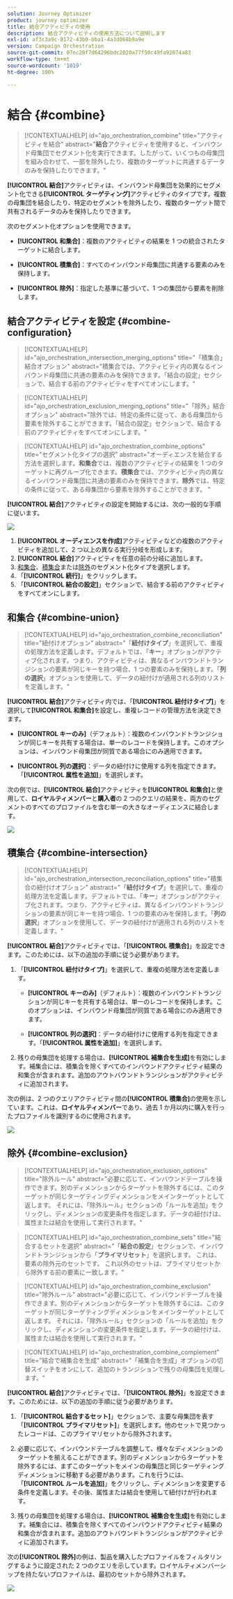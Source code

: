 ```yaml
---
solution: Journey Optimizer
product: journey optimizer
title: 結合アクティビティの使用
description: 結合アクティビティの使用方法について説明します
exl-id: af3c3a9c-8172-43b0-bba1-4a3d068b9a9e
version: Campaign Orchestration
source-git-commit: 07ec28f7d64296bdc2020a77f50c49fa92074a83
workflow-type: tm+mt
source-wordcount: '1019'
ht-degree: 100%

---
```



# 結合 {#combine}

>[!CONTEXTUALHELP]
>id="ajo_orchestration_combine"
>title="アクティビティを結合"
>abstract="**結合**&#x200B;アクティビティを使用すると、インバウンド母集団でセグメント化を実行できます。したがって、いくつもの母集団を組み合わせて、一部を除外したり、複数のターゲットに共通するデータのみを保持したりできます。"

**[!UICONTROL 結合]**&#x200B;アクティビティは、インバウンド母集団を効果的にセグメント化できる&#x200B;**[!UICONTROL ターゲティング]**&#x200B;アクティビティのタイプです。複数の母集団を結合したり、特定のセグメントを除外したり、複数のターゲット間で共有されるデータのみを保持したりできます。

次のセグメント化オプションを使用できます。

* **[!UICONTROL 和集合]**：複数のアクティビティの結果を 1 つの統合されたターゲットに結合します。

* **[!UICONTROL 積集合]**：すべてのインバウンド母集団に共通する要素のみを保持します。

* **[!UICONTROL 除外]**：指定した基準に基づいて、1 つの集団から要素を削除します。

## 結合アクティビティを設定 {#combine-configuration}

>[!CONTEXTUALHELP]
>id="ajo_orchestration_intersection_merging_options"
>title="「積集合」結合オプション"
>abstract="積集合では、アクティビティ内の異なるインバウンド母集団に共通の要素のみを保持できます。「結合の設定」セクションで、結合する前のアクティビティをすべてオンにします。"

>[!CONTEXTUALHELP]
>id="ajo_orchestration_exclusion_merging_options"
>title="「除外」結合オプション"
>abstract="除外では、特定の条件に従って、ある母集団から要素を除外することができます。「結合の設定」セクションで、結合する前のアクティビティをすべてオンにします。"

>[!CONTEXTUALHELP]
>id="ajo_orchestration_combine_options"
>title="セグメント化タイプの選択"
>abstract="オーディエンスを結合する方法を選択します。**和集合**&#x200B;では、複数のアクティビティの結果を 1 つのターゲットに再グループ化できます。**積集合**&#x200B;では、アクティビティ内の異なるインバウンド母集団に共通の要素のみを保持できます。**除外**&#x200B;では、特定の条件に従って、ある母集団から要素を除外することができます。 "

**[!UICONTROL 結合]**&#x200B;アクティビティの設定を開始するには、次の一般的な手順に従います。

![](../assets/orchestrated-union.png)

1. **[!UICONTROL オーディエンスを作成]**&#x200B;アクティビティなどの複数のアクティビティを追加して、2 つ以上の異なる実行分岐を形成します。
1. **[!UICONTROL 結合]**&#x200B;アクティビティを任意の前の分岐に追加します。
1. [和集合](#union)、[積集合](#intersection)または[除外](#exclusion)のセグメント化タイプを選択します。
1. 「**[!UICONTROL 続行]**」をクリックします。
1. 「**[!UICONTROL 結合の設定]**」セクションで、結合する前のアクティビティをすべてオンにします。

## 和集合 {#combine-union}

>[!CONTEXTUALHELP]
>id="ajo_orchestration_combine_reconciliation"
>title="紐付けオプション"
>abstract="「**紐付けタイプ**」を選択して、重複の処理方法を定義します。デフォルトでは、「**キー**」オプションがアクティブ化されます。つまり、アクティビティは、異なるインバウンドトランジションの要素が同じキーを持つ場合、1 つの要素のみを保持します。「**列の選択**」オプションを使用して、データの紐付けが適用される列のリストを定義します。"

**[!UICONTROL 結合]**&#x200B;アクティビティ内では、「**[!UICONTROL 紐付けタイプ]**」を選択して&#x200B;**[!UICONTROL 和集合]**&#x200B;を設定し、重複レコードの管理方法を決定できます。

* **[!UICONTROL キーのみ]**（デフォルト）：複数のインバウンドトランジションが同じキーを共有する場合は、単一のレコードを保持します。このオプションは、インバウンド母集団が同質である場合にのみ適用できます。

* **[!UICONTROL 列の選択]**：データの紐付けに使用する列を指定できます。「**[!UICONTROL 属性を追加]**」を選択します。

次の例では、**[!UICONTROL 結合]**&#x200B;アクティビティを&#x200B;**[!UICONTROL 和集合]**&#x200B;と使用して、**ロイヤルティメンバー**&#x200B;と&#x200B;**購入者**&#x200B;の 2 つのクエリの結果を、両方のセグメントのすべてのプロファイルを含む単一の大きなオーディエンスに結合します。

![](../assets/orchestrated-union-example.png)

## 積集合 {#combine-intersection}

>[!CONTEXTUALHELP]
>id="ajo_orchestration_intersection_reconciliation_options"
>title="積集合の紐付けオプション"
>abstract="「**紐付けタイプ**」を選択して、重複の処理方法を定義します。デフォルトでは、「**キー**」オプションがアクティブ化されます。つまり、アクティビティは、異なるインバウンドトランジションの要素が同じキーを持つ場合、1 つの要素のみを保持します。「**列の選択**」オプションを使用して、データの紐付けが適用される列のリストを定義します。"

**[!UICONTROL 結合]**&#x200B;アクティビティでは、「**[!UICONTROL 積集合]**」を設定できます。このためには、以下の追加の手順に従う必要があります。

1. 「**[!UICONTROL 紐付けタイプ]**」を選択して、重複の処理方法を定義します。

   * **[!UICONTROL キーのみ]**（デフォルト）：複数のインバウンドトランジションが同じキーを共有する場合は、単一のレコードを保持します。このオプションは、インバウンド母集団が同質である場合にのみ適用できます。

   * **[!UICONTROL 列の選択]**：データの紐付けに使用する列を指定できます。「**[!UICONTROL 属性を追加]**」を選択します。

1. 残りの母集団を処理する場合は、**[!UICONTROL 補集合を生成]**&#x200B;を有効にします。補集合には、積集合を除くすべてのインバウンドアクティビティ結果の和集合が含まれます。追加のアウトバウンドトランジションがアクティビティに追加されます。

次の例は、2 つのクエリアクティビティ間の&#x200B;**[!UICONTROL 積集合]**&#x200B;の使用を示しています。これは、**ロイヤルティメンバー**&#x200B;であり、過去 1 か月以内に購入を行ったプロファイルを識別するのに使用されます。

![](../assets/orchestrated-intersection-example.png)


## 除外 {#combine-exclusion}

>[!CONTEXTUALHELP]
>id="ajo_orchestration_exclusion_options"
>title="除外ルール"
>abstract="必要に応じて、インバウンドテーブルを操作できます。別のディメンションからターゲットを除外するには、このターゲットが同じターゲティングディメンションをメインターゲットとして返します。 それには、「除外ルール」セクションの「ルールを追加」をクリックし、ディメンションの変更条件を指定します。データの紐付けは、属性または結合を使用して実行されます。"

>[!CONTEXTUALHELP]
>id="ajo_orchestration_combine_sets"
>title="結合するセットを選択"
>abstract="「**結合の設定**」セクションで、インバウンドトランジションから「**プライマリセット**」を選択します。 これは、要素の除外元のセットです。 これ以外のセットは、プライマリセットから除外する前の要素に一致します。"

>[!CONTEXTUALHELP]
>id="ajo_orchestration_combine_exclusion"
>title="除外ルール"
>abstract="必要に応じて、インバウンドテーブルを操作できます。別のディメンションからターゲットを除外するには、このターゲットが同じターゲティングディメンションをメインターゲットとして返します。 それには、「除外ルール」セクションの「ルールを追加」をクリックし、ディメンションの変更条件を指定します。データの紐付けは、属性または結合を使用して実行されます。"

>[!CONTEXTUALHELP]
>id="ajo_orchestration_combine_complement"
>title="結合で補集合を生成"
>abstract="「補集合を生成」オプションの切替スイッチをオンにして、追加のトランジションで残りの母集団を処理します。"

**[!UICONTROL 結合]**&#x200B;アクティビティでは、「**[!UICONTROL 除外]**」を設定できます。このためには、以下の追加の手順に従う必要があります。

1. 「**[!UICONTROL 結合するセット]**」セクションで、主要な母集団を表す「**[!UICONTROL プライマリセット]**」を選択します。他のセットで見つかったレコードは、このプライマリセットから除外されます。

1. 必要に応じて、インバウンドテーブルを調整して、様々なディメンションのターゲットを揃えることができます。別のディメンションからターゲットを除外するには、まずこのターゲットをメインの母集団と同じターゲティングディメンションに移動する必要があります。これを行うには、「**[!UICONTROL ルールを追加]**」をクリックし、ディメンションを変更する条件を定義します。その後、属性または結合を使用して紐付けが行われます。

1. 残りの母集団を処理する場合は、**[!UICONTROL 補集合を生成]**&#x200B;を有効にします。補集合には、積集合を除くすべてのインバウンドアクティビティ結果の和集合が含まれます。追加のアウトバウンドトランジションがアクティビティに追加されます。

次の&#x200B;**[!UICONTROL 除外]**&#x200B;の例は、製品を購入したプロファイルをフィルタリングするように設定された 2 つのクエリを示しています。ロイヤルティメンバーシップを持たないプロファイルは、最初のセットから除外されます。

![](../assets/orchestrated-exclusion-example.png)

